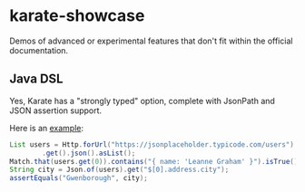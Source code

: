 # karate-showcase
Demos of advanced or experimental features that don't fit within the official documentation.

## Java DSL
Yes, Karate has a "strongly typed" option, complete with JsonPath and JSON assertion support.

Here is an [example](src/test/java/javadsl/JavaDslTest.java):

```java
List users = Http.forUrl("https://jsonplaceholder.typicode.com/users")
        .get().json().asList();
Match.that(users.get(0)).contains("{ name: 'Leanne Graham' }").isTrue();
String city = Json.of(users).get("$[0].address.city");
assertEquals("Gwenborough", city);
```
